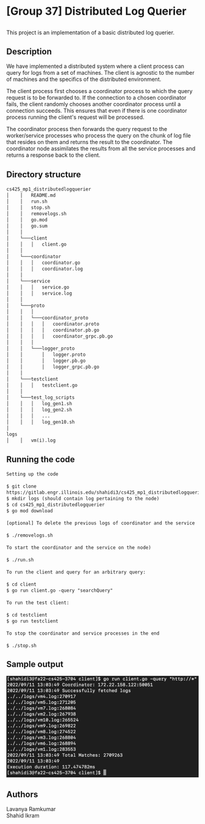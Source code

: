 # [Group 37] Distributed Log Querier

## 

This project is an implementation of a basic distributed log querier. 

## Description

We have implemented a distributed system where a client process can query for logs from a set of machines. The client is agnostic to the number of machines and the specifics of the distributed environment.

The client process first chooses a coordinator process to which the query request is to be forwarded to. If the connection to a chosen coordinator fails, the client randomly chooses another coordinator process until a connection succeeds. This ensures that even if there is one coordinator process running the client's request will be processed.

The coordinator process then forwards the query request to the worker/service processes who process the query on the chunk of log file that resides on them and returns the result to the coordinator. The coordinator node assimilates the results from all the service processes and returns a response back to the client. 

## Directory structure

```
cs425_mp1_distributedlogquerier
│    │   README.md
│    │   run.sh
│    │   stop.sh
│    │   removelogs.sh
│    │   go.mod
│    │   go.sum
│    │   
│    └───client
│    │   │   client.go
│    │   
│    └───coordinator
│    │   │   coordinator.go
│    │   │   coordinator.log
│    │   
│    └───service
│    │   │   service.go
│    │   │   service.log 
│    │
│    └───proto
│    │   │
│    │   └───coordinator_proto
│    │   │   │   coordinator.proto
│    │   │   │   coordinator.pb.go
│    │   │   │   coordinator_grpc.pb.go
│    │   │
│    │   └───logger_proto
│    │       │   logger.proto
│    │       │   logger.pb.go
│    │       │   logger_grpc.pb.go
│    │  
│    └───testclient
│    │   │   testclient.go
│    │
│    └───test_log_scripts
│    │   │   log_gen1.sh
│    │   │   log_gen2.sh
│    │   │   ...
│    │   │   log_gen10.sh
│
logs
│    │   vm(i).log
```

## Running the code
```
Setting up the code

$ git clone https://gitlab.engr.illinois.edu/shahidi3/cs425_mp1_distributedlogquerier.git
$ mkdir logs (should contain log pertaining to the node)
$ cd cs425_mp1_distributedlogquerier
$ go mod download

[optional] To delete the previous logs of coordinator and the service

$ ./removelogs.sh 

To start the coordinator and the service on the node)

$ ./run.sh

To run the client and query for an arbitrary query:

$ cd client
$ go run client.go -query "searchQuery"

To run the test client:

$ cd testclient
$ go run testclient

To stop the coordinator and service processes in the end

$ ./stop.sh
```

## Sample output

![Sample Output](output.png?raw=true "Title")

## Authors

Lavanya Ramkumar\
Shahid Ikram